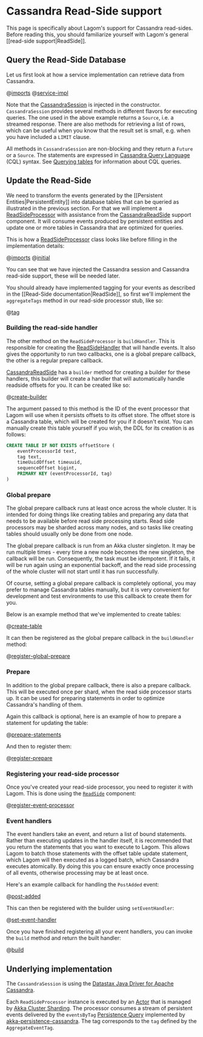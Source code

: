 # Cassandra Read-Side support

This page is specifically about Lagom's support for Cassandra read-sides.  Before reading this, you should familiarize yourself with Lagom's general [[read-side support|ReadSide]].

## Query the Read-Side Database

Let us first look at how a service implementation can retrieve data from Cassandra.

@[imports](code/docs/home/scaladsl/persistence/CassandraReadSideQuery.scala)
@[service-impl](code/docs/home/scaladsl/persistence/CassandraReadSideQuery.scala)

Note that the [CassandraSession](api/index.html#com/lightbend/lagom/scaladsl/persistence/cassandra/CassandraSession) is injected in the constructor. `CassandraSession` provides several methods in different flavors for executing queries. The one used in the above example returns a `Source`, i.e. a streamed response. There are also methods for retrieving a list of rows, which can be useful when you know that the result set is small, e.g. when you have included a `LIMIT` clause.

All methods in `CassandraSession` are non-blocking and they return a `Future` or a `Source`. The statements are expressed in [Cassandra Query Language](https://docs.datastax.com/en/cql/3.3/cql/cqlIntro.html) (CQL) syntax. See [Querying tables](https://docs.datastax.com/en/cql/3.3/cql/cql_using/useQueryDataTOC.html) for information about CQL queries.

## Update the Read-Side

We need to transform the events generated by the [[Persistent Entities|PersistentEntity]] into database tables that can be queried as illustrated in the previous section. For that we will implement a [ReadSideProcessor](api/index.html#com/lightbend/lagom/scaladsl/persistence/ReadSideProcessor) with assistance from the [CassandraReadSide](api/index.html#com/lightbend/lagom/scaladsl/persistence/cassandra/CassandraReadSide) support component. It will consume events produced by persistent entities and update one or more tables in Cassandra that are optimized for queries.

This is how a [ReadSideProcessor](api/index.html#com/lightbend/lagom/scaladsl/persistence/ReadSideProcessor) class looks like before filling in the implementation details:

@[imports](code/docs/home/scaladsl/persistence/CassandraBlogEventProcessor.scala)
@[initial](code/docs/home/scaladsl/persistence/CassandraBlogEventProcessor.scala)

You can see that we have injected the Cassandra session and Cassandra read-side support, these will be needed later.

You should already have implemented tagging for your events as described in the [[Read-Side documentation|ReadSide]], so first we'll implement the `aggregateTags` method in our read-side processor stub, like so:

@[tag](code/docs/home/scaladsl/persistence/CassandraBlogEventProcessor.scala)

### Building the read-side handler

The other method on the `ReadSideProcessor` is `buildHandler`.  This is responsible for creating the [ReadSideHandler](api/index.html#com/lightbend/lagom/scaladsl/persistence/ReadSideProcessor.ReadSideHandler) that will handle events.  It also gives the opportunity to run two callbacks, one is a global prepare callback, the other is a regular prepare callback.

[CassandraReadSide](api/index.html#com/lightbend/lagom/scaladsl/persistence/cassandra/CassandraReadSide) has a `builder` method for creating a builder for these handlers, this builder will create a handler that will automatically handle readside offsets for you.  It can be created like so:

@[create-builder](code/docs/home/scaladsl/persistence/CassandraBlogEventProcessor.scala)

The argument passed to this method is the ID of the event processor that Lagom will use when it persists offsets to its offset store. The offset store is a Cassandra table, which will be created for you if it doesn't exist. You can manually create this table yourself if you wish, the DDL for its creation is as follows:

```sql
CREATE TABLE IF NOT EXISTS offsetStore (
    eventProcessorId text,
    tag text,
    timeUuidOffset timeuuid,
    sequenceOffset bigint,
    PRIMARY KEY (eventProcessorId, tag)
)
```

### Global prepare

The global prepare callback runs at least once across the whole cluster.  It is intended for doing things like creating tables and preparing any data that needs to be available before read side processing starts.  Read side processors may be sharded across many nodes, and so tasks like creating tables should usually only be done from one node.

The global prepare callback is run from an Akka cluster singleton.  It may be run multiple times - every time a new node becomes the new singleton, the callback will be run.  Consequently, the task must be idempotent.  If it fails, it will be run again using an exponential backoff, and the read side processing of the whole cluster will not start until it has run successfully.

Of course, setting a global prepare callback is completely optional, you may prefer to manage Cassandra tables manually, but it is very convenient for development and test environments to use this callback to create them for you.

Below is an example method that we've implemented to create tables:

@[create-table](code/docs/home/scaladsl/persistence/CassandraBlogEventProcessor.scala)

It can then be registered as the global prepare callback in the `buildHandler` method:

@[register-global-prepare](code/docs/home/scaladsl/persistence/CassandraBlogEventProcessor.scala)

### Prepare

In addition to the global prepare callback, there is also a prepare callback. This will be executed once per shard, when the read side processor starts up.  It can be used for preparing statements in order to optimize Cassandra's handling of them.

Again this callback is optional, here is an example of how to prepare a statement for updating the table:

@[prepare-statements](code/docs/home/scaladsl/persistence/CassandraBlogEventProcessor.scala)

And then to register them:

@[register-prepare](code/docs/home/scaladsl/persistence/CassandraBlogEventProcessor.scala)

### Registering your read-side processor

Once you've created your read-side processor, you need to register it with Lagom. This is done using the [`ReadSide`](api/index.html#com/lightbend/lagom/scaladsl/persistence/ReadSide) component:

@[register-event-processor](code/docs/home/scaladsl/persistence/BlogServiceImpl3.scala)

### Event handlers

The event handlers take an event, and return a list of bound statements.  Rather than executing updates in the handler itself, it is recommended that you return the statements that you want to execute to Lagom.  This allows Lagom to batch those statements with the offset table update statement, which Lagom will then executed as a logged batch, which Cassandra executes atomically.  By doing this you can ensure exactly once processing of all events, otherwise processing may be at least once.

Here's an example callback for handling the `PostAdded` event:

@[post-added](code/docs/home/scaladsl/persistence/CassandraBlogEventProcessor.scala)

This can then be registered with the builder using `setEventHandler`:

@[set-event-handler](code/docs/home/scaladsl/persistence/CassandraBlogEventProcessor.scala)

Once you have finished registering all your event handlers, you can invoke the `build` method and return the built handler:

@[build](code/docs/home/scaladsl/persistence/CassandraBlogEventProcessor.scala)

## Underlying implementation

The `CassandraSession` is using the [Datastax Java Driver for Apache Cassandra](https://github.com/datastax/java-driver).

Each `ReadSideProcessor` instance is executed by an [Actor](https://doc.akka.io/docs/akka/2.5/actors.html?language=scala) that is managed by [Akka Cluster Sharding](https://doc.akka.io/docs/akka/2.5/cluster-sharding.html?language=scala). The processor consumes a stream of persistent events delivered by the `eventsByTag` [Persistence Query](https://doc.akka.io/docs/akka/2.5/persistence-query.html?language=scala) implemented by [akka-persistence-cassandra](https://github.com/akka/akka-persistence-cassandra). The tag corresponds to the `tag` defined by the `AggregateEventTag`.

